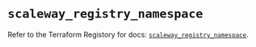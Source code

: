 # `scaleway_registry_namespace`

Refer to the Terraform Registory for docs: [`scaleway_registry_namespace`](https://www.terraform.io/docs/providers/scaleway/r/registry_namespace).
